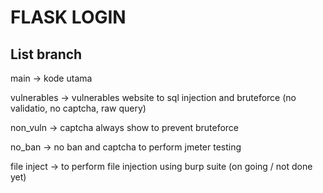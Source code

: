 # FLASK LOGIN

## List branch

<p> main -> kode utama 
<p> vulnerables -> vulnerables website to sql injection and bruteforce (no validatio, no captcha, raw query) 
<p> non_vuln -> captcha always show to prevent bruteforce
<p> no_ban -> no ban and captcha to perform jmeter testing
<p> file inject -> to perform file injection using burp suite (on going / not done yet)